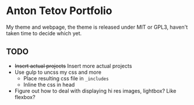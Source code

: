# Anton Tetov Portfolio

My theme and webpage, the theme is released under MIT or GPL3, haven't taken time to decide which yet.

## TODO
*   ~~Insert actual projects~~ Insert more actual projects
*   Use gulp to uncss my css and more
    -   Place resulting css file in `_includes`
    -   Inline the css in head
*   Figure out how to deal with displaying hi res images, lightbox? Like flexbox?
